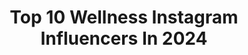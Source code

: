 ---
title: Top 10 Wellness Instagram Influencers In 2024
description: >-
  Find top wellness Instagram influencers in 2024. Most popular hashtags: #wellness #selfcare #minivlog.
platform: Instagram
hits: 7730
text_top: See the most popular Instagram profiles on inBeat.
text_bottom: Our database has 7730 Instagram influencers like this for you to contact.
profiles:
  - username: "lisablane.nutrition_wellness"
    fullname: >-
      Wellness Coach - Lisa Blane
    bio: >-
      Helping you create a healthy lifestyle beyond the plate. Author of ‘The Wellness Mindset’ - now available on Amazon! ⬇️
    location: "United Kingdom"
    followers: 67057
    engagement: 170
    commentsToLikes: 0.067230
    id: ck15utzumoixi0i19k4w95ai3
    verified: false
    hashtags: "#wellness"
  - username: "drkristamarie"
    fullname: >-
      Kristamarie Collman MD
    bio: >-
      Wellness • Lifestyle • Beauty • Medicine 👩🏾‍⚕️ Founder @joinprose TheGlowUpDoctor™ 📧 info@drkristamarie.com 📍 Orlando, Fl but I ✈️
    location: "United States"
    followers: 34680
    engagement: 655
    commentsToLikes: 0.005760
    id: ck14jm6uql1qr0i19izl8rfl7
    verified: false
    hashtags: "#motivation, #selflove, #wellness, #bewell"
  - username: "camillia_lee"
    fullname: >-
      Cam Lee | Vancouver, Canada
    bio: >-
      Fitness • Health • Wellness • Mom • Blogger Chinese • Malaysian • Canadian 👉@camleeyoga for my other account ✉️ bycamlee@gmail.com
    location: "United States"
    followers: 19017
    engagement: 14679
    commentsToLikes: 0.352205
    id: ck5q17zv59pbd0i11r2350xna
    verified: false
    hashtags: "#motherhoodinspired, #hbd, #motherhoodmoments, #vegansnacks"
  - username: "cammpie"
    fullname: >-
      Cami - Florida Content Creator 🌴
    bio: >-
      a relatable wife on a mission finding joy in His word, sunsets marriage, femininity, journaling fashion, travel & wellness! click link to shop my post
    location: "United States"
    followers: 51666
    engagement: 435
    commentsToLikes: 0.069514
    id: ck55j4i08w8xt0i11il6i2nkj
    verified: false
    hashtags: "#nordstrom, #ad, #love, #blessed"
  - username: "chelseypecoy"
    fullname: >-
      Chelsey
    bio: >-
      🍃 wellness, travel, food, film photography ✨ southern california 👩🏼‍🌾 founder + chef of @lightheartedkitchen
    location: "United States"
    followers: 44726
    engagement: 1126
    commentsToLikes: 0.022427
    id: ck5zs8ag4y0fv0i14nu27w1lu
    verified: false
    hashtags: "#fallstyle, #fallfashion, #cabininthewoods, #ad"
  - username: "janetdoubleu"
    fullname: >-
      Janet Wang
    bio: >-
      〰️ Wellness in moderation✌🏼🫶🏼🌱〰️ 🎙@asianbossgirl 💌 contact.janetwang@gmail.com
    location: "United States"
    followers: 26571
    engagement: 523
    commentsToLikes: 0.011636
    id: ck6udnvexm63f0j71ycpmql9f
    verified: false
    hashtags: "#wephelenlove, #osaka, #tokyo, #kyoto"
  - username: "thedailyschvitz"
    fullname: >-
      The Daily Schvitz By Jordanna
    bio: >-
      lifestyle, wellness, outfits, and recipes 💌 thedailyschvitz@gmail.com 📍NYC/Hoboken
    location: "United States"
    followers: 10822
    engagement: 580
    commentsToLikes: 0.040297
    id: ckf5rcvxdc88n0j23jhak1xoh
    verified: false
    hashtags: "#ootd, #ad"
  - username: "loveronnie"
    fullname: >-
      Ronnie Howard | Philly Influencer
    bio: >-
      ❤️ Lifestyle | Family | Fashion | Wellness ⭐️ Macy’s Style Crew 2024 📧 info@ronniehoward.com 📸 Real Life Model
    location: "United States"
    followers: 49537
    engagement: 543
    commentsToLikes: 0.099967
    id: ck5bxe82xnjwd0i111mh7rwqk
    verified: false
    hashtags: "#macyspartner, #macysstylecrew, #mahoganymarriage, #inmyheyday"
  - username: "dianaajih"
    fullname: >-
      Diana Ajih | Self Care + Lifestyle
    bio: >-
      Empowering you to make time for yourself. self care • routines • lifestyle • wellness ✉ mgmt: diana@agencycliquish.com 📍los angeles
    location: "United States"
    followers: 59433
    engagement: 454
    commentsToLikes: 0.019826
    id: cl8xt9ydvbi100i23tq9gqvim
    verified: false
    hashtags: "#cleanmyroom, #unwind, #sundayreset, #productivemorning"
  - username: "wooitsmelody"
    fullname: >-
      MELODY 🐙
    bio: >-
      toronto | soon: nyc 🗽✨ —— fashion, wellness, and travel ✉️ wooitsmelody@gmail.com
    location: "Canada"
    followers: 6540
    engagement: 473
    commentsToLikes: 0.193713
    id: cktdxnzz18n8z0j234wse30mt
    verified: false
    hashtags: "#barbiecore, #diycandle, #couplegoals, #barbie"
---